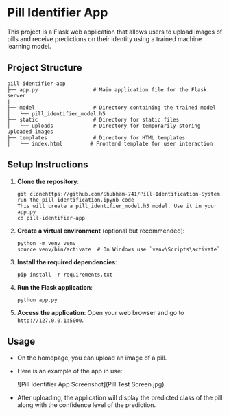 # Pill Identifier App

This project is a Flask web application that allows users to upload images of pills and receive predictions on their identity using a trained machine learning model.

## Project Structure

```
pill-identifier-app
├── app.py                  # Main application file for the Flask server
|
├── model                   # Directory containing the trained model
│   └── pill_identifier_model.h5
├── static                  # Directory for static files
│   └── uploads             # Directory for temporarily storing uploaded images
├── templates               # Directory for HTML templates
│   └── index.html         # Frontend template for user interaction

```

## Setup Instructions

1. **Clone the repository**:
   ```
   git clonehttps://github.com/Shubham-741/Pill-Identification-System
   run the pill_identification.ipynb code
   This will create a pill_identifier_model.h5 model. Use it in your app.py
   cd pill-identifier-app
   ```

2. **Create a virtual environment** (optional but recommended):
   ```
   python -m venv venv
   source venv/bin/activate  # On Windows use `venv\Scripts\activate`
   ```

3. **Install the required dependencies**:
   ```
   pip install -r requirements.txt
   ```

4. **Run the Flask application**:
   ```
   python app.py
   ```

5. **Access the application**:
   Open your web browser and go to `http://127.0.0.1:5000`.

## Usage

- On the homepage, you can upload an image of a pill.
  
- Here is an example of the app in use:

  ![Pill Identifier App Screenshot](Pill Test Screen.jpg)

- After uploading, the application will display the predicted class of the pill along with the confidence level of the prediction.